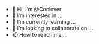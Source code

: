 - 👋 Hi, I’m @Coclover
- 👀 I’m interested in ...
- 🌱 I’m currently learning ...
- 💞️ I’m looking to collaborate on ...
- 📫 How to reach me ...

<!---
Coclover/Coclover is a ✨ special ✨ repository because its `README.md` (this file) appears on your GitHub profile.
You can click the Preview link to take a look at your changes.
--->
